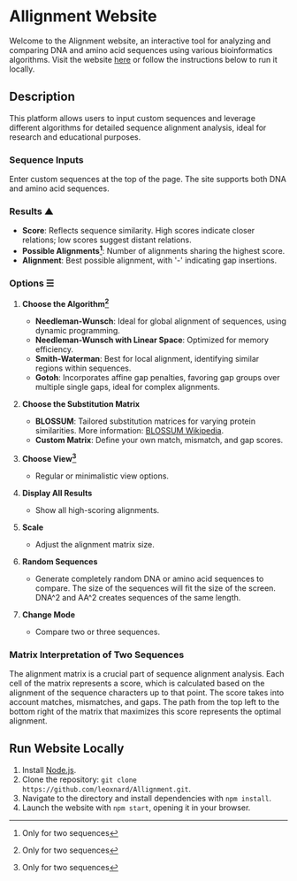 # Allignment Website

Welcome to the Alignment website, an interactive tool for analyzing and comparing DNA and amino acid sequences using various bioinformatics algorithms. Visit the website [here](https://alignment.netlify.app) or follow the instructions below to run it locally.

## Description
This platform allows users to input custom sequences and leverage different algorithms for detailed sequence alignment analysis, ideal for research and educational purposes.

### Sequence Inputs
Enter custom sequences at the top of the page. The site supports both DNA and amino acid sequences.

### Results ▲
- **Score**: Reflects sequence similarity. High scores indicate closer relations; low scores suggest distant relations.
- **Possible Alignments[^2seq]**: Number of alignments sharing the highest score.
- **Alignment**: Best possible alignment, with '-' indicating gap insertions.

### Options ☰
1. **Choose the Algorithm[^2seq]**
   - **Needleman-Wunsch**: Ideal for global alignment of sequences, using dynamic programming.
   - **Needleman-Wunsch with Linear Space**: Optimized for memory efficiency.
   - **Smith-Waterman**: Best for local alignment, identifying similar regions within sequences.
   - **Gotoh**: Incorporates affine gap penalties, favoring gap groups over multiple single gaps, ideal for complex alignments.

2. **Choose the Substitution Matrix**
   - **BLOSSUM**: Tailored substitution matrices for varying protein similarities. More information: [BLOSSUM Wikipedia](https://en.wikipedia.org/wiki/BLOSUM).
   - **Custom Matrix**: Define your own match, mismatch, and gap scores.

3. **Choose View[^2seq]**
   - Regular or minimalistic view options.

4. **Display All Results**
   - Show all high-scoring alignments.

5. **Scale**
   - Adjust the alignment matrix size.

6. **Random Sequences**
   - Generate completely random DNA or amino acid sequences to compare. The size of the sequences will fit the size of the screen. DNA^2 and AA^2 creates sequences of the same length.

7. **Change Mode**
   - Compare two or three sequences.

### Matrix Interpretation of Two Sequences
The alignment matrix is a crucial part of sequence alignment analysis. Each cell of the matrix represents a score, which is calculated based on the alignment of the sequence characters up to that point. The score takes into account matches, mismatches, and gaps. The path from the top left to the bottom right of the matrix that maximizes this score represents the optimal alignment.

## Run Website Locally
1. Install [Node.js](https://nodejs.org/en/download).
2. Clone the repository: `git clone https://github.com/leoxnard/Allignment.git`.
3. Navigate to the directory and install dependencies with `npm install`.
4. Launch the website with `npm start`, opening it in your browser.

[^2seq]: Only for two sequences

